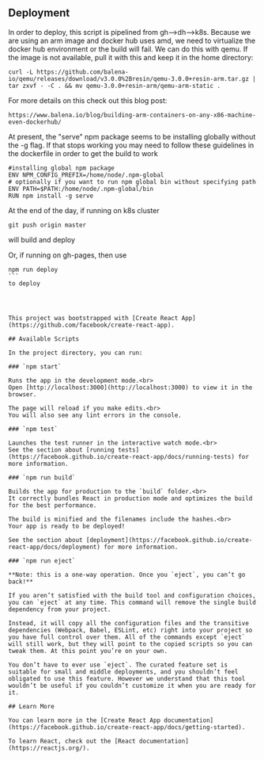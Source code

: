 ## Deployment

In order to deploy, this script is pipelined from gh-->dh-->k8s.  Because we
are using an arm image and docker hub uses amd, we need to virtualize the
docker hub environment or the build will fail. We can do this with qemu. If the
image is not available, pull it with this and keep it in the home directory:

```
curl -L https://github.com/balena-io/qemu/releases/download/v3.0.0%2Bresin/qemu-3.0.0+resin-arm.tar.gz | tar zxvf - -C . && mv qemu-3.0.0+resin-arm/qemu-arm-static .
```

For more details on this check out this blog post:
```
https://www.balena.io/blog/building-arm-containers-on-any-x86-machine-even-dockerhub/
```

At present, the "serve" npm package seems to be installing globally without the
-g flag. If that stops working you may need to follow these guidelines in the
dockerfile in order to get the build to work

```
#installing global npm package
ENV NPM_CONFIG_PREFIX=/home/node/.npm-global
# optionally if you want to run npm global bin without specifying path
ENV PATH=$PATH:/home/node/.npm-global/bin 
RUN npm install -g serve
```

At the end of the day, if running on k8s cluster
```
git push origin master
```
will build and deploy

Or, if running on gh-pages, then use
````
npm run deploy
```
to deploy




This project was bootstrapped with [Create React App](https://github.com/facebook/create-react-app).

## Available Scripts

In the project directory, you can run:

### `npm start`

Runs the app in the development mode.<br>
Open [http://localhost:3000](http://localhost:3000) to view it in the browser.

The page will reload if you make edits.<br>
You will also see any lint errors in the console.

### `npm test`

Launches the test runner in the interactive watch mode.<br>
See the section about [running tests](https://facebook.github.io/create-react-app/docs/running-tests) for more information.

### `npm run build`

Builds the app for production to the `build` folder.<br>
It correctly bundles React in production mode and optimizes the build for the best performance.

The build is minified and the filenames include the hashes.<br>
Your app is ready to be deployed!

See the section about [deployment](https://facebook.github.io/create-react-app/docs/deployment) for more information.

### `npm run eject`

**Note: this is a one-way operation. Once you `eject`, you can’t go back!**

If you aren’t satisfied with the build tool and configuration choices, you can `eject` at any time. This command will remove the single build dependency from your project.

Instead, it will copy all the configuration files and the transitive dependencies (Webpack, Babel, ESLint, etc) right into your project so you have full control over them. All of the commands except `eject` will still work, but they will point to the copied scripts so you can tweak them. At this point you’re on your own.

You don’t have to ever use `eject`. The curated feature set is suitable for small and middle deployments, and you shouldn’t feel obligated to use this feature. However we understand that this tool wouldn’t be useful if you couldn’t customize it when you are ready for it.

## Learn More

You can learn more in the [Create React App documentation](https://facebook.github.io/create-react-app/docs/getting-started).

To learn React, check out the [React documentation](https://reactjs.org/).
